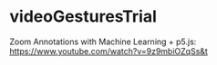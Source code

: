 # videoGesturesTrial

Zoom Annotations with Machine Learning + p5.js:
https://www.youtube.com/watch?v=9z9mbiOZqSs&t
